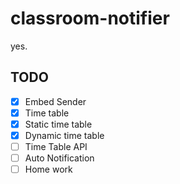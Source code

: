 # classroom-notifier
yes.
## TODO
- [x] Embed Sender
- [x] Time table
- [x] Static time table
- [x] Dynamic time table
- [ ] Time Table API
- [ ] Auto Notification
- [ ] Home work
